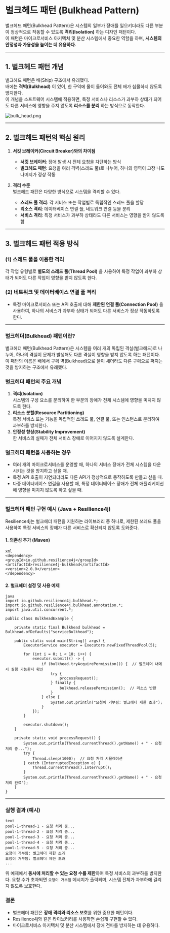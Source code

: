 # **벌크헤드 패턴 (Bulkhead Pattern)**
벌크헤드 패턴(Bulkhead Pattern)은 시스템의 일부가 장애를 일으키더라도 다른 부분이 정상적으로 작동할 수 있도록 **격리(Isolation)** 하는 디자인 패턴이다.  
이 패턴은 마이크로서비스 아키텍처 및 분산 시스템에서 중요한 역할을 하며, **시스템의 안정성과 가용성을 높이는 데 유용하다.**

---

## **1. 벌크헤드 패턴 개념**
벌크헤드 패턴은 배(Ship) 구조에서 유래했다.  
배에는 **격벽(Bulkhead)** 이 있어, 한 구역에 물이 들어와도 전체 배가 침몰하지 않도록 방지한다.  
이 개념을 소프트웨어 시스템에 적용하면, 특정 서비스나 리소스가 과부하 상태가 되어도 다른 서비스에 영향을 주지 않도록 **리소스를 분리** 하는 방식으로 동작한다.

![bulk_head.png](image%2Fbulk_head.png)

---

## **2. 벌크헤드 패턴의 핵심 원리**
1. **서킷 브레이커(Circuit Breaker)와의 차이점**
    - **서킷 브레이커**: 장애 발생 시 전체 요청을 차단하는 방식
    - **벌크헤드 패턴**: 요청을 여러 격벽(스레드 풀)로 나누어, 하나의 영역이 고장 나도 나머지가 정상 작동

2. **격리 수준**  
   벌크헤드 패턴은 다양한 방식으로 시스템을 격리할 수 있다.
    - **스레드 풀 격리**: 각 서비스 또는 작업별로 독립적인 스레드 풀을 할당
    - **리소스 격리**: 데이터베이스 연결 풀, 네트워크 연결 등을 분리
    - **서비스 격리**: 특정 서비스가 과부하 상태라도 다른 서비스는 영향을 받지 않도록 함

---

## **3. 벌크헤드 패턴 적용 방식**
### **(1) 스레드 풀을 이용한 격리**
각 작업 유형별로 **별도의 스레드 풀(Thread Pool)** 을 사용하여 특정 작업이 과부하 상태가 되어도 다른 작업이 영향을 받지 않도록 한다.

### **(2) 네트워크 및 데이터베이스 연결 풀 격리**
- 특정 마이크로서비스 또는 API 호출에 대해 **제한된 연결 풀(Connection Pool)** 을 사용하여, 하나의 서비스가 과부하 상태가 되어도 다른 서비스가 정상 작동하도록 한다.

---
### 벌크헤더(Bulkhead) 패턴이란?

벌크헤더 패턴(Bulkhead Pattern)은 시스템을 여러 개의 독립된 격실(벌크헤드)로 나누어, 하나의 격실이 문제가 발생해도 다른 격실이 영향을 받지 않도록 하는 패턴이다. 이 패턴의 이름은 배에서 구획 벽(Bulkhead)으로 물이 새더라도 다른 구획으로 퍼지는 것을 방지하는 구조에서 유래했다.

### 벌크헤더 패턴의 주요 개념
1. **격리(Isolation)**  
   시스템의 구성 요소를 분리하여 한 부분의 장애가 전체 시스템에 영향을 미치지 않도록 한다.
2. **리소스 분할(Resource Partitioning)**  
   특정 서비스 또는 기능을 독립적인 쓰레드 풀, 연결 풀, 또는 인스턴스로 분리하여 과부하를 방지한다.
3. **안정성 향상(Stability Improvement)**  
   한 서비스의 실패가 전체 서비스 장애로 이어지지 않도록 설계한다.

### 벌크헤더 패턴을 사용하는 경우
- 여러 개의 마이크로서비스를 운영할 때, 하나의 서비스 장애가 전체 시스템을 다운시키는 것을 방지하고 싶을 때.
- 특정 API 호출이 지연되더라도 다른 API가 정상적으로 동작하도록 만들고 싶을 때.
- 다중 데이터베이스 연결을 사용할 때, 특정 데이터베이스 장애가 전체 애플리케이션에 영향을 미치지 않도록 하고 싶을 때.

---

### 벌크헤더 패턴 구현 예시 (Java + Resilience4j)
Resilience4j는 벌크헤더 패턴을 지원하는 라이브러리 중 하나로, 제한된 쓰레드 풀을 사용하여 특정 서비스의 장애가 다른 서비스로 확산되지 않도록 도와준다.

#### 1. **의존성 추가 (Maven)**
```
xml
<dependency>
<groupId>io.github.resilience4j</groupId>
<artifactId>resilience4j-bulkhead</artifactId>
<version>2.0.0</version>
</dependency>
```

#### 2. **벌크헤더 설정 및 사용 예제**
```
java
import io.github.resilience4j.bulkhead.*;
import io.github.resilience4j.bulkhead.annotation.*;
import java.util.concurrent.*;

public class BulkheadExample {

    private static final Bulkhead bulkhead = Bulkhead.ofDefaults("serviceBulkhead");

    public static void main(String[] args) {
        ExecutorService executor = Executors.newFixedThreadPool(5);

        for (int i = 0; i < 10; i++) {
            executor.submit(() -> {
                if (bulkhead.tryAcquirePermission()) {  // 벌크헤더 내에서 실행 가능한지 확인
                    try {
                        processRequest();
                    } finally {
                        bulkhead.releasePermission();  // 리소스 반환
                    }
                } else {
                    System.out.println("요청이 거부됨: 벌크헤더 제한 초과");
                }
            });
        }

        executor.shutdown();
    }

    private static void processRequest() {
        System.out.println(Thread.currentThread().getName() + " - 요청 처리 중...");
        try {
            Thread.sleep(1000);  // 요청 처리 시뮬레이션
        } catch (InterruptedException e) {
            Thread.currentThread().interrupt();
        }
        System.out.println(Thread.currentThread().getName() + " - 요청 처리 완료");
    }
}
```

---

### 실행 결과 (예시)
```
text
pool-1-thread-1 - 요청 처리 중...
pool-1-thread-2 - 요청 처리 중...
pool-1-thread-3 - 요청 처리 중...
pool-1-thread-4 - 요청 처리 중...
pool-1-thread-5 - 요청 처리 중...
요청이 거부됨: 벌크헤더 제한 초과
요청이 거부됨: 벌크헤더 제한 초과
...
```

위 예제에서 **동시에 처리할 수 있는 요청 수를 제한**하여 특정 서비스의 과부하를 방지한다. 요청 수가 초과되면 `요청이 거부됨` 메시지가 출력되며, 시스템 전체가 과부하에 걸리지 않도록 보호한다.

### 결론
- 벌크헤더 패턴은 **장애 격리와 리소스 보호**를 위한 중요한 패턴이다.
- Resilience4j와 같은 라이브러리를 사용하면 손쉽게 구현할 수 있다.
- 마이크로서비스 아키텍처 및 분산 시스템에서 장애 전파를 방지하는 데 유용하다.